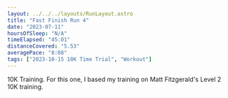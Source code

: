 ```yaml
---
layout: ../../../layouts/RunLayout.astro
title: "Fast Finish Run 4"
date: "2023-07-11"
hoursOfSleep: "N/A"
timeElapsed: "45:01"
distanceCovered: "5.53"
averagePace: "8:08"
tags: ["2023-10-15 10K Time Trial", "Workout"]
---
```


10K Training. For this one, I based my training on Matt Fitzgerald's Level 2 10K training.
